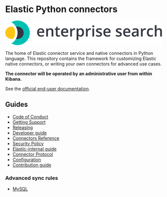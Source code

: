 # Elastic Python connectors

![logo](logo-enterprise-search.png)

The home of Elastic connector service and native connectors in Python language. This repository contains the framework for customizing Elastic native connectors, or writing your own connectors for advanced use cases.

**The connector will be operated by an administrative user from within Kibana.**

See the [official end-user documentation](https://www.elastic.co/guide/en/enterprise-search/current/build-connector.html).

## Guides

- [Code of Conduct](https://www.elastic.co/community/codeofconduct)
- [Getting Support](docs/SUPPORT.md)
- [Releasing](docs/RELEASING.md)
- [Developer guide](docs/DEVELOPING.md)
- [Connectors Reference](docs/REFERENCE.md)
- [Security Policy](docs/SECURITY.md)
- [Elastic-internal guide](docs/INTERNAL.md)
- [Connector Protocol](docs/CONNECTOR_PROTOCOL.md)
- [Configuration](docs/CONFIG.md)
- [Contribution guide](docs/CONTRIBUTING.md)

### Advanced sync rules

- [MySQL](docs/sync-rules/MYSQL.md)
